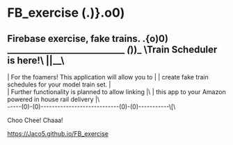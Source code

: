 # FB_exercise                            (.)}.o0) 
Firebase exercise, fake trains.           .{o)0)
___________________________                _(_))_
\\Train Scheduler is here!\\               ||__\\
----------------------------------------------------------
| For the foamers! This application will allow you to    |
| create fake train schedules for your model train set.  |\
| Further functionality is planned to allow linking      |\\
| this app to your Amazon powered in house rail delivery |\\\
-----(0)-(0)----------------------------(0)-(0)-----------\\\[\

Choo Chee! Chaaa!

https://Jaco5.github.io/FB_exercise
    
